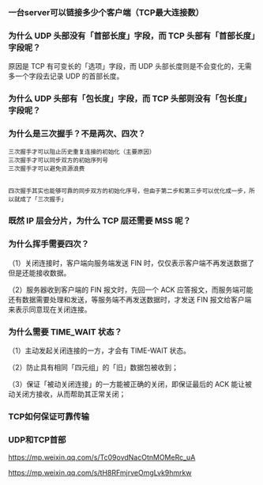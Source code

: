 


### 一台server可以链接多少个客户端（TCP最大连接数）

### 为什么 UDP 头部没有「首部长度」字段，而 TCP 头部有「首部长度」字段呢？

原因是 TCP 有可变长的「选项」字段，而 UDP 头部长度则是不会变化的，无需多一个字段去记录 UDP 的首部长度。

### 为什么 UDP 头部有「包长度」字段，而 TCP 头部则没有「包长度」字段呢？


### 为什么是三次握手？不是两次、四次？

    三次握手才可以阻止历史重复连接的初始化（主要原因）
    三次握手才可以同步双方的初始序列号
    三次握手才可以避免资源浪费


    四次握手其实也能够可靠的同步双方的初始化序号，但由于第二步和第三步可以优化成一步，所以就成了「三次握手」

### 既然 IP 层会分片，为什么 TCP 层还需要 MSS 呢？


### 为什么挥手需要四次？

（1）关闭连接时，客户端向服务端发送 FIN 时，仅仅表示客户端不再发送数据了但是还能接收数据。

（2）服务器收到客户端的 FIN 报文时，先回一个 ACK 应答报文，而服务端可能还有数据需要处理和发送，等服务端不再发送数据时，才发送 FIN 报文给客户端来表示同意现在关闭连接。

### 为什么需要 TIME_WAIT 状态？

（1）主动发起关闭连接的一方，才会有 TIME-WAIT 状态。

（2）防止具有相同「四元组」的「旧」数据包被收到；

（3）保证「被动关闭连接」的一方能被正确的关闭，即保证最后的 ACK 能让被动关闭方接收，从而帮助其正常关闭；


### TCP如何保证可靠传输

### UDP和TCP首部



https://mp.weixin.qq.com/s/Tc09ovdNacOtnMOMeRc_uA

https://mp.weixin.qq.com/s/tH8RFmjrveOmgLvk9hmrkw